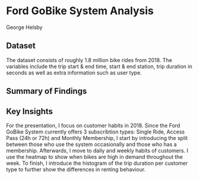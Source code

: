 # Ford GoBike System Analysis
George Helsby

## Dataset
The dataset consists of roughly 1.8 million bike rides from 2018. The variables include the trip start & end time, start & end station, trip duration in seconds as well as extra information such as user type.

## Summary of Findings


## Key Insights
For the presentation, I focus on customer habits in 2018. Since the Ford GoBike System currently offers 3 subscribtion types: Single Ride, Access Pass (24h or 72h) and Monthly Membership, I start by introducing the split between those who use the system occasionally and those who has a membership. Afterwards, I move to daily and weekly habits of customers. I use the heatmap to show when bikes are high in demand throughout the week. To finish, I introduce the histogram of the trip duration per customer type to further show the differences in renting behaviour.
